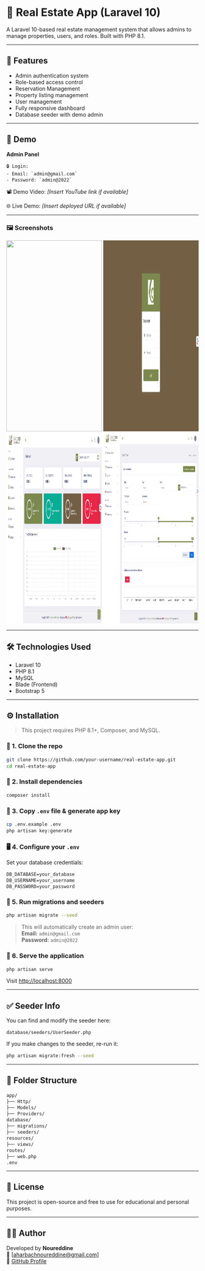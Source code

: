 # 🏡 Real Estate App (Laravel 10)

A Laravel 10-based real estate management system that allows admins to manage properties, users, and roles. Built with PHP 8.1.

---

## 🚀 Features

-   Admin authentication system
-   Role-based access control
-   Reservation Management
-   Property listing management
-   User management
-   Fully responsive dashboard
-   Database seeder with demo admin

---

## 📸 Demo

**Admin Panel**

```
🔒 Login:
- Email: `admin@gmail.com`
- Password: `admin@2022`
```

📽️ Demo Video: _[Insert YouTube link if available]_

🌐 Live Demo: _[Insert deployed URL if available]_

---

### 🖼️ Screenshots

<p float="left">
  <img src="assets/screenshots/landingpage.png" width="250" height="500" />
  <img src="assets/screenshots/login-admin.png" width="250" height="500" />
  <img src="assets/screenshots/dashboard-admin.png" width="250" height="500" />
  <img src="assets/screenshots/list-reservations.png" width="250" height="500" />
</p>

---

## 🛠️ Technologies Used

-   Laravel 10
-   PHP 8.1
-   MySQL
-   Blade (Frontend)
-   Bootstrap 5

---

## ⚙️ Installation

> This project requires PHP 8.1+, Composer, and MySQL.

### 🧱 1. Clone the repo

```bash
git clone https://github.com/your-username/real-estate-app.git
cd real-estate-app
```

### 🔧 2. Install dependencies

```bash
composer install
```

### 🔑 3. Copy `.env` file & generate app key

```bash
cp .env.example .env
php artisan key:generate
```

### 🖥️ 4. Configure your `.env`

Set your database credentials:

```
DB_DATABASE=your_database
DB_USERNAME=your_username
DB_PASSWORD=your_password
```

### 🧬 5. Run migrations and seeders

```bash
php artisan migrate --seed
```

> This will automatically create an admin user:  
> **Email:** `admin@gmail.com`  
> **Password:** `admin@2022`

### 🚀 6. Serve the application

```bash
php artisan serve
```

Visit [http://localhost:8000](http://localhost:8000)

---

## ✅ Seeder Info

You can find and modify the seeder here:

```
database/seeders/UserSeeder.php
```

If you make changes to the seeder, re-run it:

```bash
php artisan migrate:fresh --seed
```

---

## 📂 Folder Structure

```
app/
├── Http/
├── Models/
├── Providers/
database/
├── migrations/
├── seeders/
resources/
├── views/
routes/
├── web.php
.env
```

---

## 📄 License

This project is open-source and free to use for educational and personal purposes.

---

## 🙋‍♂️ Author

Developed by **Noureddine**  
📧 [aharbachnoureddine@gmail.com]  
🔗 [GitHub Profile](https://github.com/nourddine20/)
